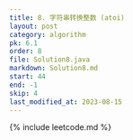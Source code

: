 ```yaml
---
title: 8. 字符串转换整数 (atoi)
layout: post
category: algorithm
pk: 6.1
order: 8
file: Solution8.java
markdown: Solution8.md
start: 44
end: -1
skip: 4
last_modified_at: 2023-08-15
---
```


{% include leetcode.md %}